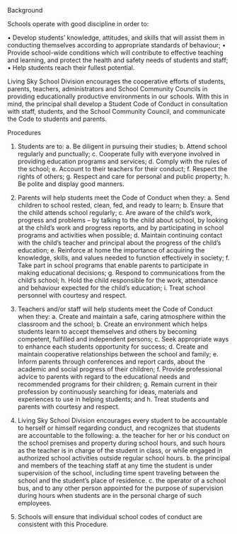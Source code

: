 Background

Schools operate with good discipline in order to:

•	Develop students’ knowledge, attitudes, and skills that will assist them in conducting themselves according to appropriate standards of behaviour;
•	Provide school-wide conditions which will contribute to effective teaching and learning, and protect the health and safety needs of students and staff;
•	Help students reach their fullest potential.

Living Sky School Division encourages the cooperative efforts of students, parents, teachers, administrators and School Community Councils in providing educationally productive environments in our schools.  With this in mind, the principal shall develop a Student Code of Conduct in consultation with staff, students, and the School Community Council, and communicate the Code to students and parents.


Procedures

1.	Students are to:
a.	Be diligent in pursuing their studies;
b.	Attend school regularly and punctually;
c.	Cooperate fully with everyone involved in providing education programs and services;
d.	Comply with the rules of the school;
e.	Account to their teachers for their conduct;
f.	Respect the rights of others;
g.	Respect and care for personal and public property;
h.	Be polite and display good manners.
 

2.	Parents will help students meet the Code of Conduct when they:
a.	Send children to school rested, clean, fed, and ready to learn;
b.	Ensure that the child attends school regularly;
c.	Are aware of the child’s work, progress and problems – by talking to the child about school, by looking at the child’s work and progress reports, and by participating in school programs and activities when possible;
d.	Maintain continuing contact with the child’s teacher and principal about the progress of the child’s education;
e.	Reinforce at home the importance of acquiring the knowledge, skills, and values needed to function effectively in society;
f.	Take part in school programs that enable parents to participate in making educational decisions;
g.	Respond to communications from the child’s school;
h.	Hold the child responsible for the work, attendance and behaviour expected for the child’s education;
i.	Treat school personnel with courtesy and respect.


3.	Teachers and/or staff will help students meet the Code of Conduct when they:
a.	Create and maintain a safe, caring atmosphere within the classroom and the school;
b.	Create an environment which helps students learn to accept themselves and others by becoming competent, fulfilled and independent persons;
c.	Seek appropriate ways to enhance each students opportunity for success;
d.	Create and maintain cooperative relationships between the school and family;
e.	Inform parents through conferences and report cards, about the academic and social progress of their children;
f.	Provide professional advice to parents with regard to the educational needs and recommended programs for their children;
g.	Remain current in their profession by continuously searching for ideas, materials and experiences to use in helping students; and
h.	Treat students and parents with courtesy and respect.


4.	Living Sky School Division encourages every student to be accountable to herself or himself regarding conduct, and recognizes that students are accountable to the following:
a.	the teacher for her or his conduct on the school premises and property during school hours, and such hours as the teacher is in charge of the student in class, or while engaged in authorized school activities outside regular school hours.
b.	the principal and members of the teaching staff at any time the student is under supervision of the school, including time spent traveling between the school and the student’s place of residence.
c.	the operator of a school bus, and to any other person appointed for the purpose of supervision  during hours when students are in the personal charge of such employees. 

5.	Schools will ensure that individual school codes of conduct are consistent with this Procedure.
